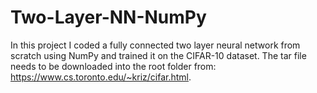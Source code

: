 # Two-Layer-NN-NumPy
In this project I coded a fully connected two layer neural network from scratch using NumPy and trained it on the CIFAR-10 dataset. The tar file needs to be downloaded into the root folder from: https://www.cs.toronto.edu/~kriz/cifar.html.
